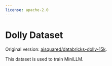 ```yaml
---
license: apache-2.0
---
```


# Dolly Dataset

Original version: [aisquared/databricks-dolly-15k](https://huggingface.co/datasets/aisquared/databricks-dolly-15k).

This dataset is used to train MiniLLM.